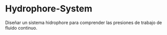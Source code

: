 # Hydrophore-System
Diseñar un sistema hidrophore para comprender las presiones de trabajo de fluido continuo.
